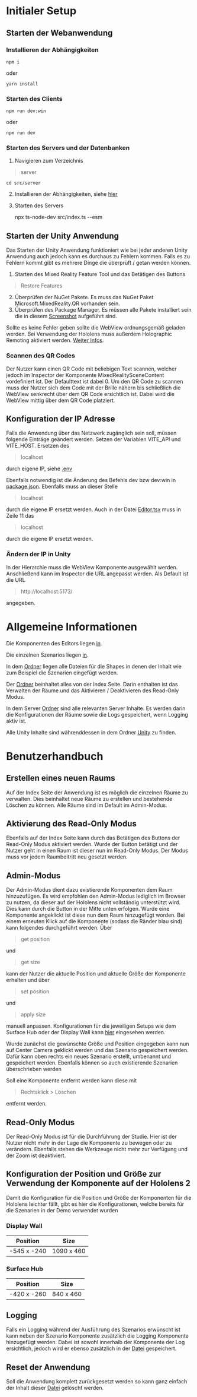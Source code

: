 # Initialer Setup

## Starten der Webanwendung

### Installieren der Abhängigkeiten

    npm i
oder

    yarn install

### Starten des Clients

    npm run dev:win
oder

    npm run dev
### Starten des Servers und der Datenbanken

 1. Navigieren zum Verzeichnis 
> server

    cd src/server
    
 2. Installieren der Abhängigkeiten, siehe [hier](#Installieren-der-Abhängigkeiten)
 3. Starten des Servers


    npx ts-node-dev src/index.ts --esm
    

## Starten der Unity Anwendung
Das Starten der Unity Anwendung funktioniert wie bei jeder anderen Unity Anwendung auch jedoch kann es durchaus zu Fehlern kommen. Falls es zu Fehlern kommt gibt es mehrere Dinge die überprüft / getan werden können.

 1. Starten des Mixed Reality Feature Tool und das Betätigen des Buttons 
> Restore Features
 2. Überprüfen der NuGet Pakete. Es muss das NuGet Paket Microsoft.MixedReality.QR vorhanden sein.
 3. Überprüfen des Package Manager. Es müssen alle Pakete installiert sein die in diesem [Screenshot](help/Package_Manager.png) aufgeführt sind.

Sollte es keine Fehler geben sollte die WebView ordnungsgemäß geladen werden.
Bei Verwendung der Hololens muss außerdem Holographic Remoting aktiviert werden. [Weiter Infos](https://learn.microsoft.com/en-us/windows/mixed-reality/mrtk-unity/mrtk2/features/tools/holographic-remoting?view=mrtkunity-2022-05).

### Scannen des QR Codes
Der Nutzer kann einen QR Code mit beliebigen Text scannen, welcher jedoch im Inspector der Komponente MixedRealitySceneContent vordefiniert ist. Der Defaulttext ist dabei 0.
Um den QR Code zu scannen muss der Nutzer sich dem Code mit der Brille nähern bis schließlich die WebView senkrecht über dem QR Code ersichtlich ist. Dabei wird die WebView mittig über dem QR Code platziert. 

## Konfiguration der IP Adresse
Falls die Anwendung über das Netzwerk zugänglich sein soll, müssen folgende Einträge geändert werden.
Setzen der Variablen VITE_API und VITE_HOST. Ersetzen des 

> localhost

 durch eigene IP, siehe [.env](.env)

Ebenfalls notwendig ist die Änderung des Befehls dev bzw dev:win in [package.json](package.json). Ebenfalls muss an dieser Stelle 

> localhost

 durch die eigene IP ersetzt werden. 
 Auch in der Datei [Editor.tsx](./src/components/editor/Editor.tsx) muss in Zeile 11 das 

> localhost

 durch die eigene IP ersetzt werden.
### Ändern der IP in Unity
In der Hierarchie muss die WebView Komponente ausgewählt werden. Anschließend kann im Inspector die URL angepasst werden. Als Default ist die URL 

> http://localhost:5173/

 angegeben.

# Allgemeine Informationen
Die Komponenten des Editors liegen [in](./src/components/editor/).

Die einzelnen Szenarios liegen [in](./src/components/scenario-parts/).

In dem [Ordner](src/components/shapes/) liegen alle Dateien für die Shapes in denen der Inhalt wie zum Beispiel die Szenarien eingefügt werden.

Der [Ordner](src/components/workspace-picker/) beinhaltet alles von der Index Seite. Darin enthalten ist das Verwalten der Räume und das Aktivieren / Deaktivieren des Read-Only Modus. 

In dem Server [Ordner](./src/server/) sind alle relevanten Server Inhalte. Es werden darin die Konfigurationen der Räume sowie die Logs gespeichert, wenn Logging aktiv ist. 

Alle Unity Inhalte sind währenddessen in dem Ordner [Unity](./Unity) zu finden.
# Benutzerhandbuch

## Erstellen eines neuen Raums
Auf der Index Seite der Anwendung ist es möglich die einzelnen Räume zu verwalten. Dies beinhaltet neue Räume zu erstellen und bestehende Löschen zu können. Alle Räume sind im Default im Admin-Modus.

## Aktivierung des Read-Only Modus
Ebenfalls auf der Index Seite kann durch das Betätigen des Buttons der Read-Only Modus aktiviert werden. Wurde der Button betätigt und der Nutzer geht in einen Raum ist dieser nun im Read-Only Modus. Der Modus muss vor jedem Raumbeitritt neu gesetzt werden.

## Admin-Modus
Der Admin-Modus dient dazu existierende Komponenten dem Raum hinzuzufügen. Es wird empfohlen den Admin-Modus lediglich im Browser zu nutzen, da dieser auf der Hololens nicht vollständig unterstützt wird. Dies kann durch die Button in der Mitte unten erfolgen. Wurde eine Komponente angeklickt ist diese nun dem Raum hinzugefügt worden. Bei einem erneuten Klick auf die Komponente (sodass die Ränder blau sind) kann folgendes durchgeführt werden.
Über 

> get position

 und 

> get size

kann der Nutzer die aktuelle Position und aktuelle Größe der Komponente erhalten und über 

> set position

 und 

> apply size

manuell anpassen.
Konfigurationen für die jeweiligen Setups wie dem Surface Hub oder der Display Wall kann [hier](#Konfiguration-der-Position-und-Größe-zur-Verwendung-der-Komponente-auf-der-Hololens-2) eingesehen werden.

Wurde zunächst die gewünschte Größe und Position eingegeben kann nun auf Center Camera geklickt werden und das Szenario gespeichert werden. Dafür kann oben rechts ein neues Szenario erstellt, umbenannt und gespeichert werden. Ebenfalls können so auch existierende Szenarien überschrieben werden

Soll eine Komponente entfernt werden kann diese mit 

> Rechtsklick > Löschen

 entfernt werden.
## Read-Only Modus
Der Read-Only Modus ist für die Durchführung der Studie. Hier ist der Nutzer nicht mehr in der Lage die Komponente zu bewegen oder zu verändern. Ebenfalls stehen die Werkzeuge nicht mehr zur Verfügung und der Zoom ist deaktiviert.

## Konfiguration der Position und Größe zur Verwendung der Komponente auf der Hololens 2
Damit die Konfiguration für die Position und Größe der Komponenten für die Hololens leichter fällt, gibt es hier die Konfigurationen, welche bereits für die Szenarien in der Demo verwendet wurden
### Display Wall
| Position |Size  |
|--|--|
| -545 x -240 | 1090 x 460 |

### Surface Hub
| Position |Size  |
|--|--|
| -420 x -260 | 840 x 460 |

## Logging
Falls ein Logging während der Ausführung des Szenarios erwünscht ist kann neben der Szenario Komponente zusätzlich die Logging Komponente hinzugefügt werden. Dabei ist sowohl innerhalb der Komponente der Log ersichtlich, jedoch wird er ebenso zusätzlich in der [Datei](src\server\logs.json) gespeichert.

## Reset der Anwendung
Soll die Anwendung komplett zurückgesetzt werden so kann ganz einfach der Inhalt dieser [Datei](src\server\database.json) gelöscht werden.
